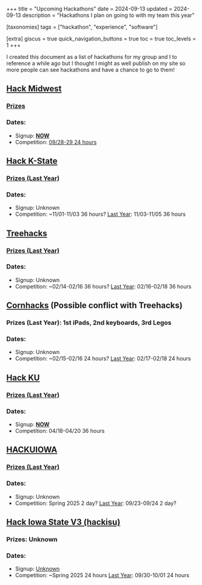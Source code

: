 +++
title = "Upcoming Hackathons"
date = 2024-09-13
updated = 2024-09-13
description = "Hackathons I plan on going to with my team this year"

[taxonomies]
tags = ["hackathon", "experience", "software"]

[extra]
giscus = true
quick_navigation_buttons = true
toc = true
toc_levels = 1
+++

I created this document as a list of hackathons for my group and I to reference a while ago but I thought I might as well publish on my site so more people can see hackathons and have a chance to go to them!

## [Hack Midwest](https://hackmidwest.com/)

### [Prizes](https://hackmidwest.com/#prizes)

### Dates:

- Signup: [**NOW**](https://airtable.com/appiqvre2EJ68TeXA/shrcmBKF8OtYKGpNa)
- Competition: [09/28-29 24 hours](https://hackmidwest.com/#schedule)

## [Hack K-State](https://hackkstate.tech/)

### [Prizes (Last Year)](https://hack.mlh.io/hack-k-state-0302/prizes)

### Dates:

- Signup: Unknown
- Competition: ~11/01-11/03 36 hours? [Last Year](https://hackkstate.tech/event-schedule): 11/03-11/05 36 hours

## [Treehacks](https://www.treehacks.com/)

### [Prizes (Last Year)](https://treehacks-2024.devpost.com/)

### Dates:

- Signup: Unknown
- Competition: ~02/14-02/16 36 hours? [Last Year](https://docs.google.com/spreadsheets/d/1MpObLJR_dmi4mWfui5fnF385veexDhYmrZVhaA_LBO0/edit?gid=688584795#gid=688584795): 02/16-02/18 36 hours

## [Cornhacks](https://unlcornhacks.com/#/home) (Possible conflict with Treehacks)

### Prizes (Last Year): 1st iPads, 2nd keyboards, 3rd Legos

### Dates:

- Signup: Unknown
- Competition: ~02/15-02/16 24 hours? [Last Year](https://unlcornhacks.com/#/schedule/): 02/17-02/18 24 hours

## [Hack KU](https://hackku.org/)

### [Prizes (Last Year)](https://hackku-2024.devpost.com/)

### Dates:

- Signup: [**NOW**](https://docs.google.com/forms/d/e/1FAIpQLSdtZ13VDOVPC4oyoyVEh0hQ4mOYGeYn9EorxYy3Fep1aMPakQ/viewform?fbzx=-8686921855912730853)
- Competition: 04/18-04/20 36 hours

## [HACKUIOWA](https://hack.uiowa.edu/)

### [Prizes (Last Year)](https://hackuiowa-23.devpost.com/)

### Dates:

- Signup: Unknown
- Competition: Spring 2025 2 day? [Last Year](https://hackuiowa-23.devpost.com/details/dates): 09/23-09/24 2 day?

## [Hack Iowa State V3 (hackisu)](https://kreativehorizon.com/events/hackisu-v3)

### Prizes: Unknown

### Dates:

- Signup: [Unknown](https://kreativehorizon.com/events/hackisu-v3)
- Competition: ~Spring 2025 24 hours [Last Year](https://kreativehorizon.com/events/hackisu-v2): 09/30-10/01 24 hours
